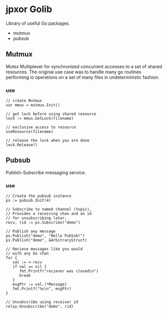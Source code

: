 # jpxor Golib
Library of useful Go packages. 
- mutmux
- pubsub

## Mutmux
Mutex Multiplexer for synchronized concurrent accesses to a set of shared resources. The original use case was to handle many go routines performing io operations on a set of many files in undeterministic fashion.

### use
```
// create Mutmux
var mmux = mutmux.Init()

// get lock before using shared resource
lock := mmux.GetLock(filename)

// exclusive access to resource
useResource(filename)

// release the lock when you are done
lock.Release()
```

## Pubsub
Publish-Subscribe messaging service.

### use
```
// Create the pubsub instance
ps := pubsub.Init(4)

// Subscribe to named channel (topic), 
// Provides a receiving chan and an id
// for unsubscribing later.
recv, rid := ps.Subscribe("demo")

// Publish any message
ps.Publish("demo", "Hello PubSub!")
ps.Publish("demo", &ArbitraryStruct)

// Recieve messages like you would
// with any Go chan
for {
   val := <-recv
   if val == nil {
      fmt.Printf("reciever was closed\n")
      break
   }
   msgPtr := val.(*Message)
   fmt.Printf("%s\n", msgPtr)
}

// Unsubscribe using receiver id
relay.Unsubscribe("demo", rid)
```
